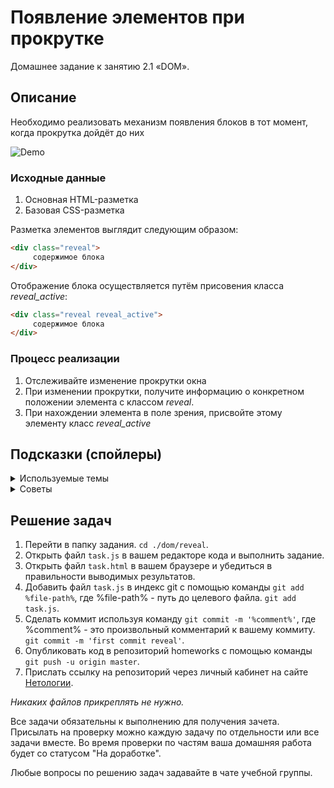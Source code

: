 # Появление элементов при прокрутке

Домашнее задание к занятию 2.1 «DOM».

## Описание 

Необходимо реализовать механизм появления блоков в тот момент, когда прокрутка 
дойдёт до них

![Demo](./demo.gif)

### Исходные данные

1. Основная HTML-разметка
2. Базовая CSS-разметка

Разметка элементов выглядит следующим образом:

```html
<div class="reveal">
     содержимое блока 
</div>
```

Отображение блока осуществляется путём присовения класса *reveal_active*:

```html
<div class="reveal reveal_active">
     содержимое блока 
</div>
```

### Процесс реализации

1. Отслеживайте изменение прокрутки окна
2. При изменении прокрутки, получите информацию о конкретном положении элемента
с классом *reveal*.
3. При нахождении элемента в поле зрения, присвойте этому элементу класс *reveal_active*

## Подсказки (спойлеры)

<details>
<summary>Используемые темы</summary>

1. Событие *scroll*
2. Метод *getBoundingClientRect*

</details>

<details>
<summary>Советы</summary>

Обратите внимание, что при прокрутке возвращаемые координаты
*getBoundingClientRect()* меняются

</details>

## Решение задач
1. Перейти в папку задания. `cd ./dom/reveal`.
2. Открыть файл `task.js` в вашем редакторе кода и выполнить задание.
3. Открыть файл `task.html` в вашем браузере и убедиться в правильности выводимых результатов.
4. Добавить файл `task.js` в индекс git с помощью команды `git add %file-path%`, где %file-path% - путь до целевого файла. `git add task.js`.
5. Сделать коммит используя команду `git commit -m '%comment%'`, где %comment% - это произвольный комментарий к вашему коммиту. `git commit -m 'first commit reveal'`.
6. Опубликовать код в репозиторий homeworks с помощью команды `git push -u origin master`.
7. Прислать ссылку на репозиторий через личный кабинет на сайте [Нетологии][6].

[0]: https://github.com/
[1]: https://www.sublimetext.com/
[2]: https://code.visualstudio.com/
[3]: https://github.com/netology-code/guides/tree/master/github
[4]: https://git-scm.com/
[5]: https://github.com/netology-code/guides/blob/master/git/REAMDE.md
[6]: https://netology.ru/

*Никаких файлов прикреплять не нужно.*

Все задачи обязательны к выполнению для получения зачета. Присылать на проверку можно каждую задачу по отдельности или все задачи вместе. Во время проверки по частям ваша домашняя работа будет со статусом "На доработке".

Любые вопросы по решению задач задавайте в чате учебной группы.
